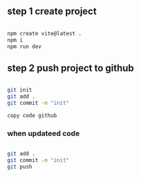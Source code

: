 ## step 1 create project

```bash

npm create vite@latest .
npm i
npm run dev

```

## step 2 push project to github

```bash

git init
git add .
git commit -m "init"

copy code github

```

### when updateed code

```bash

git add .
git commit -m "init"
git push

```
